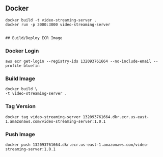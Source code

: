 

## Docker
```
docker build -t video-streaming-server .
docker run -p 3000:3000 video-streaming-server


## Build/Deploy ECR Image
```

### Docker Login
```
aws ecr get-login --registry-ids 132093761664 --no-include-email --profile bluefin
```

### Build Image
```
docker build \
-t video-streaming-server .
```

### Tag Version
```
docker tag video-streaming-server 132093761664.dkr.ecr.us-east-1.amazonaws.com/video-streaming-server:1.0.1
```

### Push Image
```
docker push 132093761664.dkr.ecr.us-east-1.amazonaws.com/video-streaming-server:1.0.1
```